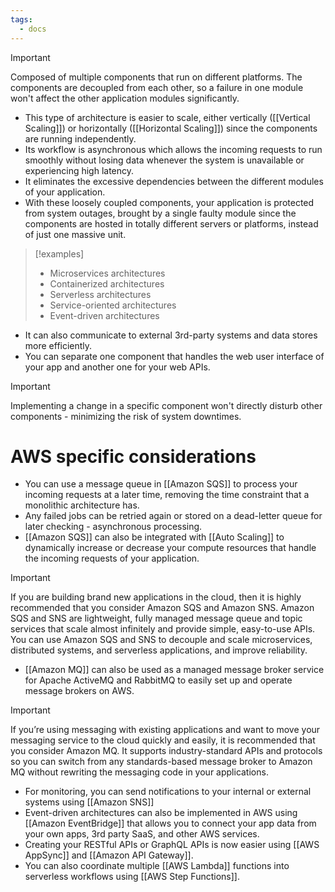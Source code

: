 ```yaml
---
tags:
  - docs
---
```


>[!Important]
>Composed of multiple components that run on different platforms. The components are decoupled from each other, so a failure in one module won't affect the other application modules significantly.

- This type of architecture is easier to scale, either vertically ([[Vertical Scaling]]) or horizontally ([[Horizontal Scaling]]) since the components are running independently. 
- Its workflow is asynchronous which allows the incoming requests to run smoothly without losing data whenever the system is unavailable or experiencing high latency.   
- It eliminates the excessive dependencies between the different modules of your application. 
- With these loosely coupled components,  your application is protected from system outages, brought by a single faulty module since the components are hosted in totally different servers or platforms, instead of just one massive unit. 

>[!examples]
>- Microservices architectures
>- Containerized architectures
>- Serverless architectures
>- Service-oriented architectures
>- Event-driven architectures

- It can also communicate to external 3rd-party systems and data stores more efficiently.
- You can separate one component that handles the web user interface of your app and another one for your web APIs.

>[!important]
>Implementing a change in a specific component won't directly disturb other components - minimizing the risk of system downtimes. 

# AWS specific considerations


- You can use a message queue in [[Amazon SQS]] to process your incoming requests at a later time, removing the time constraint that a monolithic architecture has. 
- Any failed jobs can be retried again or stored on a dead-letter queue for later checking - asynchronous processing.
- [[Amazon SQS]] can also be integrated with [[Auto Scaling]] to dynamically increase or decrease your compute resources that handle the incoming requests of your application.

>[!important]
>If you are building brand new applications in the cloud, then it is highly recommended that you consider Amazon SQS and Amazon SNS. Amazon SQS and SNS are lightweight, fully managed message queue and topic services that scale almost infinitely and provide simple, easy-to-use APIs. You can use Amazon SQS and SNS to decouple and scale microservices, distributed systems, and serverless applications, and improve reliability.


- [[Amazon MQ]] can also be used as a managed message broker service for Apache ActiveMQ and RabbitMQ to easily set up and operate message brokers on AWS. 

>[!important]
>If you’re using messaging with existing applications and want to move your messaging service to the cloud quickly and easily, it is recommended that you consider Amazon MQ. It supports industry-standard APIs and protocols so you can switch from any standards-based message broker to Amazon MQ without rewriting the messaging code in your applications.




- For monitoring, you can send notifications to your internal or external systems using [[Amazon SNS]]
- Event-driven architectures can also be implemented in AWS using [[Amazon EventBridge]] that allows you to connect your app data from your own apps, 3rd party SaaS, and other AWS services.
- Creating your RESTful APIs or GraphQL APIs is now easier using [[AWS AppSync]] and [[Amazon API Gateway]].  
- You can also coordinate multiple [[AWS Lambda]] functions into serverless workflows using [[AWS Step Functions]]. 
